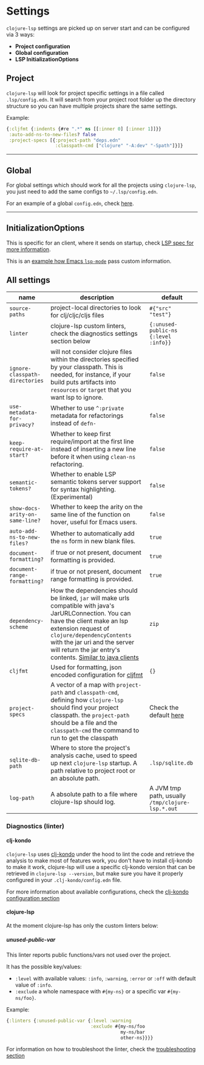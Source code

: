 # Settings 

`clojure-lsp` settings are picked up on server start and can be configured via 3 ways: 

- **Project configuration**
- **Global configuration** 
- **LSP InitializationOptions**

## Project

`clojure-lsp` will look for project specific settings in a file called `.lsp/config.edn`. It will search from your project root folder up the directory structure so you can have multiple projects share the same settings.

Example:
```clojure
{:cljfmt {:indents {#re ".*" ns [[:inner 0] [:inner 1]]}}
 :auto-add-ns-to-new-files? false
 :project-specs [{:project-path "deps.edn"
                  :classpath-cmd ["clojure" "-A:dev" "-Spath"]}]}
```

---
## Global

For global settings which should work for all the projects using `clojure-lsp`, you just need to add the same configs to `~/.lsp/config.edn`.

For an example of a global `config.edn`, check [here](https://github.com/ericdallo/dotfiles/blob/master/.lsp/config.edn).

---
## InitializationOptions

This is specific for an client, where it sends on startup, check [LSP spec for more information](https://microsoft.github.io/language-server-protocol/specifications/specification-current/#initialize).

This is an [example how Emacs `lsp-mode`](https://github.com/emacs-lsp/lsp-mode/blob/master/clients/lsp-clojure.el#L205) pass custom information.

## All settings

| name                            | description                                                                                                                                                                                                                                                                                                                                                                                                          | default                                                                                                              |
|---------------------------------|----------------------------------------------------------------------------------------------------------------------------------------------------------------------------------------------------------------------------------------------------------------------------------------------------------------------------------------------------------------------------------------------------------------------|----------------------------------------------------------------------------------------------------------------------|
| `source-paths`                  | project-local directories to look for clj/cljc/cljs files                                                                                                                                                                                                                                                                                                                                                            | `#{"src" "test"}`                                                                                                    |
| `linter`                        | clojure-lsp custom linters, check the diagnostics settings section below                                                                                                                                                                                                                                                                                                                                         | `{:unused-public-ns {:level :info}}`                                                                                 |
| `ignore-classpath-directories`  | will not consider clojure files within the directories specified by your classpath. This is needed, for instance, if your build puts artifacts into `resources` or `target` that you want lsp to ignore.                                                                                                                                                                                                             | `false`                                                                                                              |
| `use-metadata-for-privacy?`     | Whether to use `^:private` metadata for refactorings instead of `defn-`                                                                                                                                                                                                                                                                                                                                              | `false`                                                                                                              |
| `keep-require-at-start?`        | Whether to keep first require/import at the first line instead of inserting a new line before it when using `clean-ns` refactoring.                                                                                                                                                                                                                                                                                  | `false`                                                                                                              |
| `semantic-tokens?`              | Whether to enable LSP semantic tokens server support for syntax highlighting.  (Experimental)                                                                                                                                                                                                                                                                                                                        | `false`                                                                                                              |
| `show-docs-arity-on-same-line?` | Whether to keep the arity on the same line of the function on hover, useful for Emacs users.                                                                                                                                                                                                                                                                                                                         | `false`                                                                                                              |
| `auto-add-ns-to-new-files?`     | Whether to automatically add the `ns` form in new blank files.                                                                                                                                                                                                                                                                                                                                                       | `true`                                                                                                               |
| `document-formatting?`          | if true or not present, document formatting is provided.                                                                                                                                                                                                                                                                                                                                                             | `true`                                                                                                               |
| `document-range-formatting?`    | if true or not present, document range formatting is provided.                                                                                                                                                                                                                                                                                                                                                       | `true`                                                                                                               |
| `dependency-scheme`             | How the dependencies should be linked, `jar` will make urls compatible with java's JarURLConnection. You can have the client make an lsp extension request of `clojure/dependencyContents` with the jar uri and the server will return the jar entry's contents. [Similar to java clients](https://github.com/redhat-developer/vscode-java/blob/a24945453092e1c39267eac9367c759a6c7b0497/src/extension.ts#L290-L298) | `zip`                                                                                                                |
| `cljfmt`                        | Used for formatting, json encoded configuration for [cljfmt](https://github.com/weavejester/cljfmt)                                                                                                                                                                                                                                                                                                                  | `{}`                                                                                                                 |
| `project-specs`                 | A vector of a map with `project-path` and `classpath-cmd`, defining how `clojure-lsp` should find your project classpath. the `project-path` should be a file and the `classpath-cmd` the command to run to get the classpath                                                                                                                                                                                        | Check the default [here](https://github.com/clojure-lsp/clojure-lsp/blob/master/src/clojure_lsp/crawler.clj#L53-L60) |
| `sqlite-db-path`                | Where to store the project's analysis cache, used to speed up next `clojure-lsp` startup. A path relative to project root or an absolute path.                                                                                                                                                                                                                                                                       | `.lsp/sqlite.db`                                                                                                     |
| `log-path`                      | A absolute path to a file where clojure-lsp should log.                                                                                                                                                                                                                                                                                                                                                              | A JVM tmp path, usually `/tmp/clojure-lsp.*.out`                                                                     |

### Diagnostics (linter) 

#### clj-kondo

`clojure-lsp` uses [clj-kondo](https://github.com/clj-kondo/clj-kondo) under the hood to lint the code and retrieve the analysis to
make most of features work, you don't have to install clj-kondo to make it work, clojure-lsp will use a specific clj-kondo version 
that can be retrieved in `clojure-lsp --version`, but make sure you have it properly configured in your `.clj-kondo/config.edn` file. 

For more information about available configurations, 
check the [clj-kondo configuration section](https://github.com/clj-kondo/clj-kondo/blob/master/doc/config.md)

#### clojure-lsp

At the moment clojure-lsp has only the custom linters below:

##### unused-public-var

This linter reports public functions/vars not used over the project.

It has the possible key/values:

- `:level` with available values: `:info`, `:warning`, `:error` or `:off` with default value of `:info`.
- `:exclude` a whole namespace with `#{my-ns}` or a specific var `#{my-ns/foo}`.

Example:

```clojure
{:linters {:unused-public-var {:level :warning
                               :exclude #{my-ns/foo 
                                          my-ns/bar 
                                          other-ns}}}}
```

For information on how to troubleshoot the linter, check the [troubleshooting section](https://clojure-lsp.github.io/clojure-lsp/troubleshooting/)
